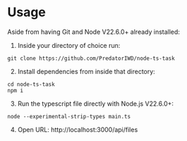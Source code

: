 # Usage
Aside from having Git and Node V22.6.0+ already installed: 
1. Inside your directory of choice run:
```
git clone https://github.com/PredatorIWD/node-ts-task
```
2. Install dependencies from inside that directory:
```
cd node-ts-task
npm i
```
3. Run the typescript file directly with Node.js V22.6.0+:
```
node --experimental-strip-types main.ts
```
4. Open URL: http://localhost:3000/api/files